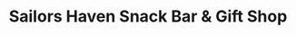 ---
title: "Sailors Haven Snack Bar & Gift Shop"
url: /fire-island/sailors-haven-snack-bar-und-gift-shop/
shop: Andenken
---